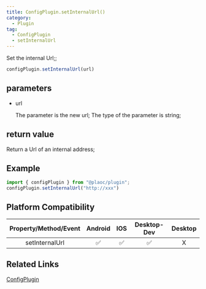 ```yaml
---
title: ConfigPlugin.setInternalUrl()
category:
  - Plugin
tag:
  - ConfigPlugin
  - setInternalUrl
---
```


Set the internal Url;;

```js
configPlugin.setInternalUrl(url)
```

## parameters

  - url

    The parameter is the new url;
    The type of the parameter is string;


## return value
  
  Return a Url of an internal address;

## Example
```js
import { configPlugin } from "@plaoc/plugin";
configPlugin.setInternalUrl("http://xxx")
```

## Platform Compatibility

| Property/Method/Event    | Android | IOS | Desktop-Dev | Desktop |
|:------------------------:|:-------:|:---:|:-----------:|:-------:|
| setInternalUrl           | ✅      | ✅   | ✅          | X       |

## Related Links

[ConfigPlugin](./index.md)


